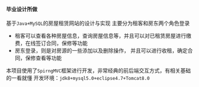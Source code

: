 #### 毕业设计所做

基于`Java+MySQL`的房屋租赁网站的设计与实现
主要分为租客和房东两个角色登录

- 租客可以查看各种房屋信息，查询房屋信息等，并且可以对已租赁房屋进行缴费，在线签订合同，保修等功能
- 房东登录，则是对房源的一些添加以及删除操作， 并且可以进行收租，确定合同，保修查看等功能

本项目使用了`SpirngMVC`框架进行开发，非常经典的前后端交互方式，有相关基础的一看就懂
开发环境：`jdk8+mysql5.0+eclipse4.7+Tomcat8.0`

